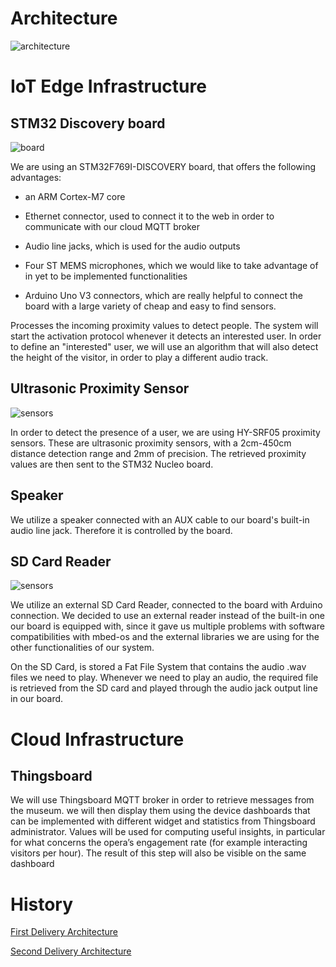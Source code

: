 # Architecture

![architecture](https://github.com/g185/SmartMuseum/blob/master/assets/architecture_3.jpg)

# IoT Edge Infrastructure

## STM32 Discovery board
![board](https://github.com/g185/SmartMuseum/blob/master/assets/discoF769ni.jpeg)


We are using an STM32F769I-DISCOVERY board, that offers the following advantages: 

- an ARM Cortex-M7 core

- Ethernet connector, used to connect it to the web in order to communicate with our cloud MQTT broker

- Audio line jacks, which is used for the audio outputs

- Four ST MEMS microphones, which we would like to take advantage of in yet to be implemented functionalities

- Arduino Uno V3 connectors, which are really helpful to connect the board with a large variety of cheap and easy to find sensors.


Processes the incoming proximity values to detect people. The system will start the activation protocol whenever it detects an interested user. In order to define an "interested" user, we will use an algorithm that will also detect the height of the visitor, in order to play a different audio track.

## Ultrasonic Proximity Sensor
![sensors](https://github.com/g185/SmartMuseum/blob/master/assets/sensors.jpg )

In order to detect the presence of a user, we are using HY-SRF05 proximity sensors. These are ultrasonic proximity sensors, with a 2cm-450cm distance detection range and 2mm of precision.
The retrieved proximity values are then sent to the STM32 Nucleo board.

## Speaker
We utilize a speaker connected with an AUX cable to our board's built-in audio line jack. Therefore it is controlled by the board.

## SD Card Reader

![sensors](https://github.com/g185/SmartMuseum/blob/master/assets/SD-card-read.jpg )

We utilize an external SD Card Reader, connected to the board with Arduino connection. We decided to use an external reader instead of the built-in one our board is equipped with, since it gave us multiple problems with software compatibilities with mbed-os and the external libraries we are using for the other functionalities of our system.

On the SD Card, is stored a Fat File System that contains the audio .wav files we need to play. Whenever we need to play an audio, the required file is retrieved from the SD card  and played through the audio jack output line in our board.


# Cloud Infrastructure
## Thingsboard
We will use Thingsboard MQTT broker in order to retrieve messages from the museum. we will then display them using the device dashboards that can be implemented with different widget and statistics from Thingsboard administrator. 
Values will be used for computing useful insights, in particular for what concerns the opera’s engagement rate (for example interacting visitors per hour). The result of this step will also be visible on the same dashboard



# History
[First Delivery Architecture](https://github.com/g185/ArTeller/blob/master/first_presentation/Architecture.md)


[Second Delivery Architecture](https://github.com/g185/ArTeller/blob/master/second_presentation/Architecture.md)
